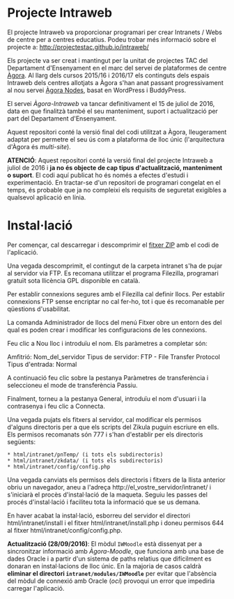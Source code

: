 Projecte Intraweb
=================

El projecte Intraweb va proporcionar programari per crear Intranets / Webs de centre per a centres educatius. Podeu trobar més informació sobre el projecte a: http://projectestac.github.io/intraweb/

Els projecte va ser creat i mantingut per la unitat de projectes TAC del Departament d'Ensenyament en el marc del servei de plataformes de centre [Àgora](http://agora.xtec.cat). Al llarg dels cursos 2015/16 i 2016/17 els continguts dels espais Intraweb dels centres allotjats a Àgora s'han anat passant progressivament al nou servei [Àgora Nodes](http://agora.xtec.cat/nodes), basat en WordPress i BuddyPress.

El servei _Àgora-Intraweb_ va tancar definitivament el 15 de juliol de 2016, data en que finalitzà també el seu manteniment, suport i actualització per part del Departament d'Ensenyament.

Aquest repositori conté la versió final del codi utilitzat a Àgora, lleugerament adaptat per permetre el seu ús com a plataforma de lloc únic (l'arquitectura d'Àgora és _multi-site_).

__ATENCIÓ__: Aquest repositori conté la versió final del projecte Intraweb a juliol de 2016 i __ja no és objecte de cap tipus d'actualització, manteniment o suport__. El codi aquí publicat ho és només a efectes d'estudi i experimentació. En tractar-se d'un repositori de programari congelat en el temps, és probable que ja no compleixi els requisits de seguretat exigibles a qualsevol aplicació en línia.


Instal·lació
============

Per començar, cal descarregar i descomprimir el [fitxer ZIP](https://github.com/projectestac/intraweb/archive/master.zip) amb el codi de l'aplicació.

Una vegada descomprimit, el contingut de la carpeta intranet s'ha de pujar al servidor via FTP. Es recomana utilitzar el programa Filezilla, programari gratuït sota llicència GPL disponible en català.

Per establir connexions segures amb el Filezilla cal definir llocs. Per establir connexions FTP sense encriptar no cal fer-ho, tot i que és recomanable per qüestions d'usabilitat.

La comanda Administrador de llocs del menú Fitxer obre un entorn des del qual es poden crear i modificar les configuracions de les connexions.

Feu clic a Nou lloc i introduïu el nom. Els paràmetres a completar són:

Amfitrió: Nom_del_servidor
Tipus de servidor: FTP - File Transfer Protocol
Tipus d'entrada: Normal

A continuació feu clic sobre la pestanya Paràmetres de transferència i seleccioneu el mode de transferència Passiu.

Finalment, torneu a la pestanya General, introduïu el nom d'usuari i la contrasenya i feu clic a Connecta.

Una vegada pujats els fitxers al servidor, cal modificar els permisos d'alguns directoris per a que els scripts del Zikula puguin escriure en ells. Els permisos recomanats són 777 i s'han d'establir per els directoris següents:

    * html/intranet/pnTemp/ (i tots els subdirectoris)
    * html/intranet/zkdata/ (i tots els subdirectoris)
    * html/intranet/config/config.php

Una vegada canviats els permisos dels directoris i fitxers de la llista anterior obriu un navegador, aneu a l'adreça http://el_vostre_servidor/intranet/ i s'iniciarà el procès d'instal·lació de la maqueta. Seguiu les passes del procés d'instal·lació i faciliteu tota la informació que se us demana.

En haver acabat la instal·lació, esborreu del servidor el directori html/intranet/install i el fitxer html/intranet/install.php i doneu permisos 644 al fitxer html/intranet/config/config.php.

__Actualització (28/09/2016)__: El mòdul `IWMoodle` està dissenyat per a sincronitzar informació amb _Àgora-Moodle_, que funciona amb una base de dades Oracle i a partir d'un sistema de paths relatius que difícilment es donaran en instal·lacions de lloc únic. En la majoria de casos caldrà __eliminar el directori `intranet/modules/IWMoodle`__ per evitar que l'absència del mòdul de connexió amb Oracle (_oci_) provoqui un error que impediria carregar l'aplicació.

